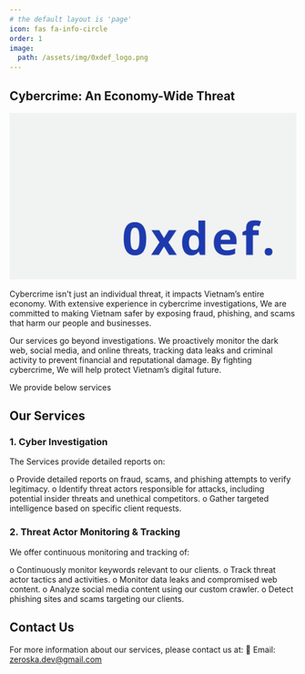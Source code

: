 ```yaml
---
# the default layout is 'page'
icon: fas fa-info-circle
order: 1
image:
  path: /assets/img/0xdef_logo.png
---
```


## Cybercrime: An Economy-Wide Threat

![0xdef_logo](/assets/img/0xdef_logo.png)

Cybercrime isn't just an individual threat, it impacts Vietnam’s entire economy. With extensive experience in cybercrime investigations, We are committed to making Vietnam safer by exposing fraud, phishing, and scams that harm our people and businesses.

Our services go beyond investigations. We proactively monitor the dark web, social media, and online threats, tracking data leaks and criminal activity to prevent financial and reputational damage. By fighting cybercrime, We will help protect Vietnam’s digital future.

We provide below services 

## Our Services

### 1. Cyber Investigation 

The Services provide detailed reports on:

o	Provide detailed reports on fraud, scams, and phishing attempts to verify legitimacy.
o	Identify threat actors responsible for attacks, including potential insider threats and unethical competitors.
o	Gather targeted intelligence based on specific client requests.

### 2. Threat Actor Monitoring & Tracking

We offer continuous monitoring and tracking of:

o	Continuously monitor keywords relevant to our clients.
o	Track threat actor tactics and activities.
o	Monitor data leaks and compromised web content.
o	Analyze social media content using our custom crawler.
o	Detect phishing sites and scams targeting our clients.


## Contact Us

For more information about our services, please contact us at:
📧 Email: zeroska.dev@gmail.com
 

